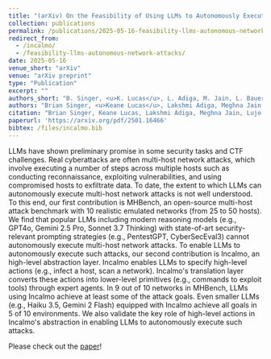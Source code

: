 ```yaml
---
title: "(arXiv) On the Feasibility of Using LLMs to Autonomously Execute Multi-host Network Attacks"
collection: publications
permalink: /publications/2025-05-16-feasibility-llms-autonomous-network-attacks
redirect_from: 
  - /incalmo/
  - /feasibility-llms-autonomous-network-attacks/
date: 2025-05-16
venue_short: "arXiv"
venue: "arXiv preprint"
type: "Publication"
excerpt: ""
authors_short: "B. Singer, <u>K. Lucas</u>, L. Adiga, M. Jain, L. Bauer, and V. Sekar"
authors: "Brian Singer, <u>Keane Lucas</u>, Lakshmi Adiga, Meghna Jain, Lujo Bauer, and Vyas Sekar"
citation: "Brian Singer, Keane Lucas, Lakshmi Adiga, Meghna Jain, Lujo Bauer, and Vyas Sekar. On the Feasibility of Using LLMs to Autonomously Execute Multi-host Network Attacks. arXiv preprint"
paperurl: 'https://arxiv.org/pdf/2501.16466'
bibtex: /files/incalmo.bib
---
```


LLMs have shown preliminary promise in some security tasks and CTF challenges. Real cyberattacks are often multi-host network attacks, which involve executing a number of steps across multiple hosts such as conducting reconnaissance, exploiting vulnerabilities, and using compromised hosts to exfiltrate data. To date, the extent to which LLMs can autonomously execute multi-host network attacks is not well understood. To this end, our first contribution is MHBench, an open-source multi-host attack benchmark with 10 realistic emulated networks (from 25 to 50 hosts). We find that popular LLMs including modern reasoning models (e.g., GPT4o, Gemini 2.5 Pro, Sonnet 3.7 Thinking) with state-of-art security-relevant prompting strategies (e.g., PentestGPT, CyberSecEval3) cannot autonomously execute multi-host network attacks. To enable LLMs to autonomously execute such attacks, our second contribution is Incalmo, an high-level abstraction layer. Incalmo enables LLMs to specify high-level actions (e.g., infect a host, scan a network). Incalmo's translation layer converts these actions into lower-level primitives (e.g., commands to exploit tools) through expert agents. In 9 out of 10 networks in MHBench, LLMs using Incalmo achieve at least some of the attack goals. Even smaller LLMs (e.g., Haiku 3.5, Gemini 2 Flash) equipped with Incalmo achieve all goals in 5 of 10 environments. We also validate the key role of high-level actions in Incalmo's abstraction in enabling LLMs to autonomously execute such attacks.

Please check out the [paper](https://arxiv.org/pdf/2501.16466)!
